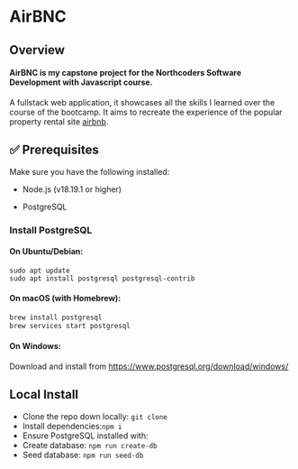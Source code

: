 # AirBNC

## Overview

#### AirBNC is my capstone project for the Northcoders Software Development with Javascript course.

A fullstack web application, it showcases all the skills I learned over the course of the bootcamp. It aims to recreate the experience of the popular property rental site [airbnb](https://www.airbnb.co.uk).

## ✅ Prerequisites

Make sure you have the following installed:

- Node.js (v18.19.1 or higher)

- PostgreSQL

### Install PostgreSQL

#### On Ubuntu/Debian:

```
sudo apt update
sudo apt install postgresql postgresql-contrib
```

#### On macOS (with Homebrew):

```bash
brew install postgresql
brew services start postgresql
```

#### On Windows:

Download and install from https://www.postgresql.org/download/windows/

## Local Install

- Clone the repo down locally:
  `git clone`
- Install dependencies:`npm i`
- Ensure PostgreSQL installed with:
- Create database: `npm run create-db`
- Seed database: `npm run seed-db`
